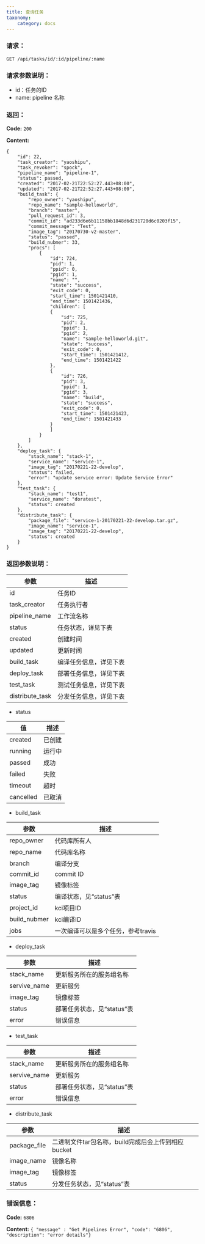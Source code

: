 ```yaml
---
title: 查询任务
taxonomy:
    category: docs
---
```


### 请求：

    GET /api/tasks/id/:id/pipeline/:name

### 请求参数说明：

- id：任务的ID
- name: pipeline 名称

### 返回：

**Code:** `200`

**Content:** 

```
{
    "id": 22,
    "task_creator": "yaoshipu",
    "task_revoker": "spock",
    "pipeline_name": "pipeline-1",
    "status": passed,
    "created": "2017-02-21T22:52:27.443+08:00",
    "updated": "2017-02-21T22:52:27.443+08:00",
    "build_task": {
        "repo_owner": "yaoshipu",
        "repo_name": "sample-helloworld",
        "branch": "master",
        "pull_request_id": 3,
        "commit_id": "ad233d6e6b11158bb1848d6d231720d6c0203f15",
        "commit_message": "Test",
        "image_tag": "20170730-v2-master",
        "status": "passed",
        "build_nubmer": 33,
        "procs": [
            {
                "id": 724,
                "pid": 1,
                "ppid": 0,
                "pgid": 1,
                "name": "",
                "state": "success",
                "exit_code": 0,
                "start_time": 1501421410,
                "end_time": 1501421436,
                "children": [
                {
                    "id": 725,
                    "pid": 2,
                    "ppid": 1,
                    "pgid": 2,
                    "name": "sample-helloworld.git",
                    "state": "success",
                    "exit_code": 0,
                    "start_time": 1501421412,
                    "end_time": 1501421422
                },
                {
                    "id": 726,
                    "pid": 3,
                    "ppid": 1,
                    "pgid": 3,
                    "name": "build",
                    "state": "success",
                    "exit_code": 0,
                    "start_time": 1501421423,
                    "end_time": 1501421433
                }
                ]
            }
        ]
    },
    "deploy_task": {
        "stack_name": "stack-1",
        "service_name": "service-1",
        "image_tag": "20170221-22-develop",
        "status": failed,
        "error": "update service error: Update Service Error"
    },
    "test_task": {
        "stack_name": "test1",
        "service_name": "doratest",
        "status": created
    },
    "distribute_task": {
        "package_file": "service-1-20170221-22-develop.tar.gz",
        "image_name": "service-1",
        "image_tag": "20170221-22-develop",
        "status": created
    }
}
```	

### 返回参数说明：

|参数|描述|
|---|---|
|id|任务ID|
|task_creator|任务执行者|
|pipeline_name|工作流名称|
|status|任务状态，详见下表|
|created|创建时间|
|updated|更新时间|
|build_task|编译任务信息，详见下表|
|deploy_task|部署任务信息，详见下表|
|test_task|测试任务信息，详见下表|
|distribute_task|分发任务信息，详见下表|

- status

|值|描述|
|--|---|
|created|已创建|
|running|运行中|
|passed|成功|
|failed|失败|
|timeout|超时|
|cancelled|已取消|

- build_task

|参数|描述|
|---|---|
|repo_owner|代码库所有人|
|repo_name|代码库名称|
|branch|编译分支|
|commit_id|commit ID|
|image_tag|镜像标签|
|status|编译状态，见“status”表|
|project_id|kci项目ID|
|build_nubmer|kci编译ID|
|jobs|一次编译可以是多个任务，参考travis|

- deploy_task

|参数|描述|
|---|---|
|stack_name|更新服务所在的服务组名称|
|servive_name|更新服务|
|image_tag|镜像标签|
|status|部署任务状态，见“status”表|
|error|错误信息|

- test_task

|参数|描述|
|---|---|
|stack_name|更新服务所在的服务组名称|
|servive_name|更新服务|
|status|部署任务状态，见“status”表|
|error|错误信息|


- distribute_task

|参数|描述|
|---|---|
|package_file|二进制文件tar包名称，build完成后会上传到相应bucket|
|image_name|镜像名称|
|image_tag|镜像标签|
|status|分发任务状态，见“status”表|


### 错误信息：

**Code:** `6806`

**Content:** `{ "message" : "Get Pipelines Error", "code": "6806", "description": "error details"}`
